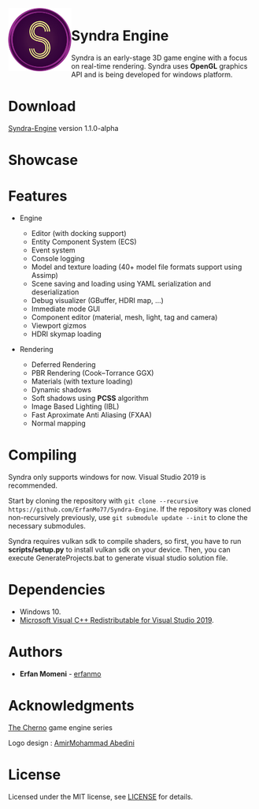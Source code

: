 <img align="left" width="128" src="https://github.com/ErfanMo77/Syndra/blob/master/Syndra-Editor/assets/Logo/GITLOGO.png"/>

# Syndra Engine

Syndra is an early-stage 3D game engine with a focus on real-time rendering. Syndra uses **OpenGL** graphics API and is being developed for windows platform.

# Download
[Syndra-Engine](https://github.com/ErfanMo77/Syndra/releases/download/v1.1.0-alpha/Syndra-v1.1.0-alpha.zip) version 1.1.0-alpha

# Showcase



# Features
* Engine
  * Editor (with docking support)
  * Entity Component System (ECS)
  * Event system
  * Console logging
  * Model and texture loading (40+ model file formats support using Assimp)
  * Scene saving and loading using YAML serialization and deserialization
  * Debug visualizer (GBuffer, HDRI map, ...)
  * Immediate mode GUI
  * Component editor (material, mesh, light, tag and camera)
  * Viewport gizmos
  * HDRI skymap loading
  
* Rendering
  * Deferred Rendering
  * PBR Rendering (Cook–Torrance GGX)
  * Materials (with texture loading)
  * Dynamic shadows
  * Soft shadows using **PCSS** algorithm
  * Image Based Lighting (IBL)
  * Fast Aproximate Anti Aliasing (FXAA)
  * Normal mapping
  
  
# Compiling
Syndra only supports windows for now.
Visual Studio 2019 is recommended.

Start by cloning the repository with `git clone --recursive https://github.com/ErfanMo77/Syndra-Engine`.
If the repository was cloned non-recursively previously, use `git submodule update --init` to clone the necessary submodules.

Syndra requires vulkan sdk to compile shaders, so first, you have to run **scripts/setup.py** to install vulkan sdk on your device.
Then, you can execute GenerateProjects.bat to generate visual studio solution file.


# Dependencies
* Windows 10.
* [Microsoft Visual C++ Redistributable for Visual Studio 2019](https://aka.ms/vs/16/release/VC_redist.x64.exe).

# Authors

* **Erfan Momeni** - [erfanmo](https://github.com/ErfanMo77)

# Acknowledgments
[The Cherno](https://www.youtube.com/channel/UCQ-W1KE9EYfdxhL6S4twUNw) game engine series

Logo design : [AmirMohammad Abedini](https://gitlab.com/musashi1997)

# License
Licensed under the MIT license, see [LICENSE](https://github.com/ErfanMo77/Syndra/blob/master/LICENSE) for details.
